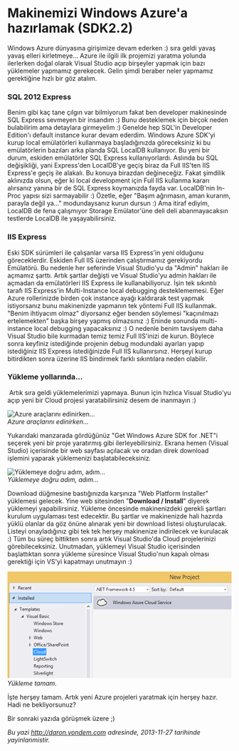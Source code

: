 # Makinemizi Windows Azure'a hazırlamak (SDK2.2) 

Windows Azure dünyasına girişimize devam ederken :) sıra geldi yavaş
yavaş elleri kirletmeye... Azure ile ilgili ilk projemizi yaratma
yolunda ilerlerken doğal olarak Visual Studio açıp birşeyler yapmak için
bazı yüklemeler yapmamız gerekecek. Gelin şimdi beraber neler yapmamız
gerektiğine hızlı bir göz atalım.

### SQL 2012 Express  

Benim gibi kaç tane çılgın var bilmiyorum fakat ben developer
makinesinde SQL Express sevmeyen bir insandım :) Bunu desteklemek için
birçok neden bulabilirim ama detaylara girmeyelim :) Genelde hep SQL'in
Developer Edition'ı default instance kurar devam ederdim. Windows Azure
SDK'yi kurup local emülatörleri kullanmaya başladığınızda göreceksiniz
ki bu emülatörlerin bazıları arka planda SQL LocalDB kullanıyor. Bu yeni
bir durum, eskiden emülatörler SQL Express kullanıyorlardı. Aslında bu
SQL değişikliği, yani Express'den LocalDB'ye geçiş biraz da Full IIS'ten
IIS Express'e geçiş ile alakalı. Bu konuya birazdan değineceğiz. Fakat
şimdilik aklınızda olsun, eğer ki local development için Full IIS
kullanma kararı alırsanız yanına bir de SQL Express koymanızda fayda
var. LocalDB'nin In-Proc yapısı sizi sarmayabilir :) Özetle, eğer "Başım
ağrımasın, aman kurarım, parayla değil ya..." modundaysanız kurun dursun
:) Ama itiraf ediyim, LocalDB de fena çalışmıyor Storage Emülator'üne
deli deli abanmayacaksın testlerde LocalDB ile yaşayabilirsiniz.

### IIS Express  

Eski SDK sürümleri ile çalışanlar varsa IIS Express'in yeni olduğunu
göreceklerdir. Eskiden Full IIS üzerinden çalıştırmamız gerekiyordu
Emülatörü. Bu nedenle her seferinde Visual Studio'yu da "Admin" hakları
ile açmamız şarttı. Artık şartlar değişti ve Visual Studio'yu admin
hakları ile açmadan da emülatörleri IIS Express ile kullanabiliyoruz.
İşin tek sıkıntılı tarafı IIS Express'in Multi-Instance local debugging
desteklememesi. Eğer Azure rollerinizde birden çok instance ayağı
kaldırarak test yapmak istiyorsanız bunu makinenizde yapmanın tek
yöntemi Full IIS kullanmak. "Benim ihtiyacım olmaz" diyorsanız eğer
benden söylemesi "kaçınılmazı ertelemekten" başka birşey yapmış
olmazsınız :) Eninde sonunda multi-instance local debugging yapacaksınız
:) O nedenle benim tavsiyem daha Visual Studio bile kurmadan temiz temiz
Full IIS'inizi de kurun. Böylece sonra keyfiniz istediğinde projenin
debug modundaki ayarları yapıp istediğiniz IIS Express istediğinizde
Full IIS kullanırsınız. Herşeyi kurup bitirdikten sonra üzerine IIS
bindirmek farklı sıkıntılara neden olabilir.

### Yükleme yollarında...  

 Artık sıra geldi yüklemelerimizi yapmaya. Bunun için hızlıca Visual
Studio'yu açıp yeni bir Cloud projesi yaratabilirsiniz desem de
inanmayın :)

![Azure araçlarını
edinirken...](../media/Makinemizi_Windows_Azure_a_hazirlamak_SDK2_2/install.png)\
*Azure araçlarını edinirken...*

Yukarıdaki manzarada gördüğünüz "Get Windows Azure SDK for .NET"i
seçerek yeni bir proje yaratırmış gibi ilerleyebilirsiniz. Ekrana hemen
(Visual Studio) içerisinde bir web sayfası açılacak ve oradan direk
download işlemini yaparak yüklemenizi başlatabileceksiniz.

![Yüklemeye doğru adım,
adım...](../media/Makinemizi_Windows_Azure_a_hazirlamak_SDK2_2/install2.jpg)\
*Yüklemeye doğru adım, adım...*

Download düğmesine bastığınızda karşınıza "Web Platform Installer"
yüklemesi gelecek. Yine web sitesinden "**Download / Install**" diyerek
yüklemeyi yapabilirsiniz. Yükleme öncesinde makinenizdeki gerekli
şartları kurulum uygulaması test edecektir. Bu şartlar ve makinenizde
hali hazırda yüklü olanlar da göz önüne alınarak yeni bir download
listesi oluşturulacak. Listeyi onayladığınız gibi tek tek herşey
makinenize indirilecek ve kurulacak :) Tüm bu süreç bittikten sonra
artık Visual Studio'da Cloud projelerinizi görebileceksiniz. Unutmadan,
yüklemeyi Visual Studio içerisinden başlattıktan sonra yükleme süresince
Visual Studio'nun kapalı olması gerektiği için VS'yi kapatmayı unutmayın
:)

![Yükleme tamam.](../media/Makinemizi_Windows_Azure_a_hazirlamak_SDK2_2/install3.png)\
*Yükleme tamam.*

İşte herşey tamam. Artık yeni Azure projeleri yaratmak için herşey
hazır. Hadi ne bekliyorsunuz?

Bir sonraki yazıda görüşmek üzere ;)


*Bu yazi http://daron.yondem.com adresinde, 2013-11-27 tarihinde yayinlanmistir.*